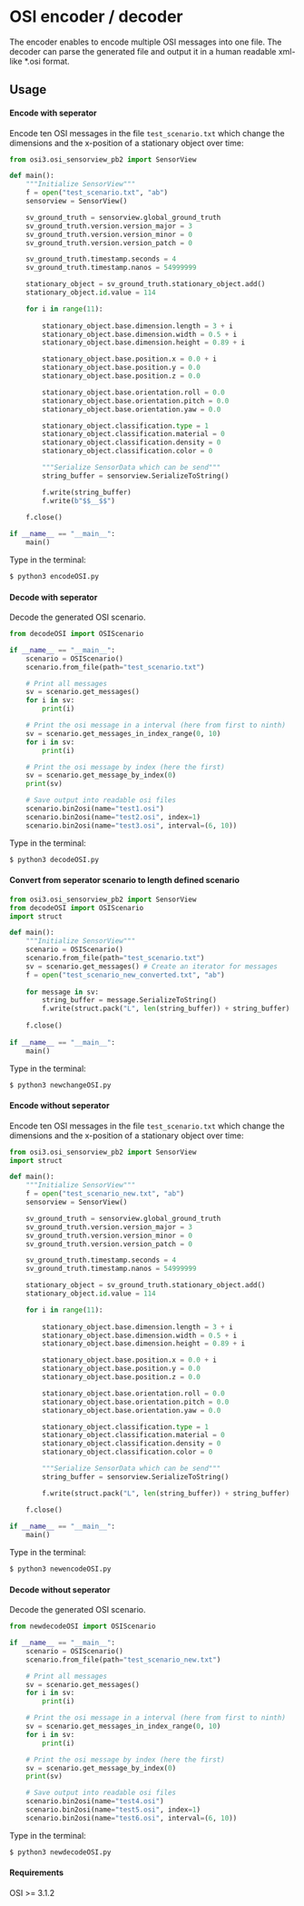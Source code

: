 # OSI encoder / decoder
The encoder enables to encode multiple OSI messages into one file. The decoder can parse the generated file and output it in a human readable xml-like *.osi format.

## Usage

#### Encode with seperator
Encode ten OSI messages in the file `test_scenario.txt` which change the dimensions and the x-position of a stationary object over time:
```python
from osi3.osi_sensorview_pb2 import SensorView

def main():
    """Initialize SensorView"""
    f = open("test_scenario.txt", "ab")
    sensorview = SensorView()

    sv_ground_truth = sensorview.global_ground_truth
    sv_ground_truth.version.version_major = 3
    sv_ground_truth.version.version_minor = 0
    sv_ground_truth.version.version_patch = 0

    sv_ground_truth.timestamp.seconds = 4
    sv_ground_truth.timestamp.nanos = 54999999

    stationary_object = sv_ground_truth.stationary_object.add()
    stationary_object.id.value = 114

    for i in range(11):
        
        stationary_object.base.dimension.length = 3 + i
        stationary_object.base.dimension.width = 0.5 + i
        stationary_object.base.dimension.height = 0.89 + i

        stationary_object.base.position.x = 0.0 + i
        stationary_object.base.position.y = 0.0 
        stationary_object.base.position.z = 0.0

        stationary_object.base.orientation.roll = 0.0
        stationary_object.base.orientation.pitch = 0.0
        stationary_object.base.orientation.yaw = 0.0 

        stationary_object.classification.type = 1
        stationary_object.classification.material = 0
        stationary_object.classification.density = 0
        stationary_object.classification.color = 0

        """Serialize SensorData which can be send"""
        string_buffer = sensorview.SerializeToString()

        f.write(string_buffer)
        f.write(b"$$__$$")

    f.close()
 
if __name__ == "__main__":
    main()
```
Type in the terminal:
```bash
$ python3 encodeOSI.py
```

#### Decode with seperator
Decode the generated OSI scenario.
```python
from decodeOSI import OSIScenario

if __name__ == "__main__":
    scenario = OSIScenario()
    scenario.from_file(path="test_scenario.txt")

    # Print all messages
    sv = scenario.get_messages()
    for i in sv:
        print(i)

    # Print the osi message in a interval (here from first to ninth)
    sv = scenario.get_messages_in_index_range(0, 10)
    for i in sv:
        print(i)

    # Print the osi message by index (here the first)
    sv = scenario.get_message_by_index(0)
    print(sv)

    # Save output into readable osi files
    scenario.bin2osi(name="test1.osi")
    scenario.bin2osi(name="test2.osi", index=1)
    scenario.bin2osi(name="test3.osi", interval=(6, 10))
```
Type in the terminal:
```bash
$ python3 decodeOSI.py
```

#### Convert from seperator scenario to length defined scenario

```python
from osi3.osi_sensorview_pb2 import SensorView
from decodeOSI import OSIScenario
import struct

def main():
    """Initialize SensorView"""
    scenario = OSIScenario()
    scenario.from_file(path="test_scenario.txt")
    sv = scenario.get_messages() # Create an iterator for messages
    f = open("test_scenario_new_converted.txt", "ab")
    
    for message in sv:
        string_buffer = message.SerializeToString()
        f.write(struct.pack("L", len(string_buffer)) + string_buffer) 
    
    f.close()
 
if __name__ == "__main__":
    main()
```

Type in the terminal:
```bash
$ python3 newchangeOSI.py
```

#### Encode without seperator
Encode ten OSI messages in the file `test_scenario.txt` which change the dimensions and the x-position of a stationary object over time:
```python
from osi3.osi_sensorview_pb2 import SensorView
import struct

def main():
    """Initialize SensorView"""
    f = open("test_scenario_new.txt", "ab")
    sensorview = SensorView()

    sv_ground_truth = sensorview.global_ground_truth
    sv_ground_truth.version.version_major = 3
    sv_ground_truth.version.version_minor = 0
    sv_ground_truth.version.version_patch = 0

    sv_ground_truth.timestamp.seconds = 4
    sv_ground_truth.timestamp.nanos = 54999999

    stationary_object = sv_ground_truth.stationary_object.add()
    stationary_object.id.value = 114

    for i in range(11):
        
        stationary_object.base.dimension.length = 3 + i
        stationary_object.base.dimension.width = 0.5 + i
        stationary_object.base.dimension.height = 0.89 + i

        stationary_object.base.position.x = 0.0 + i
        stationary_object.base.position.y = 0.0 
        stationary_object.base.position.z = 0.0

        stationary_object.base.orientation.roll = 0.0
        stationary_object.base.orientation.pitch = 0.0
        stationary_object.base.orientation.yaw = 0.0 

        stationary_object.classification.type = 1
        stationary_object.classification.material = 0
        stationary_object.classification.density = 0
        stationary_object.classification.color = 0

        """Serialize SensorData which can be send"""
        string_buffer = sensorview.SerializeToString()

        f.write(struct.pack("L", len(string_buffer)) + string_buffer)

    f.close()
 
if __name__ == "__main__":
    main()
```
Type in the terminal:
```bash
$ python3 newencodeOSI.py
```

#### Decode without seperator
Decode the generated OSI scenario.
```python
from newdecodeOSI import OSIScenario

if __name__ == "__main__":
    scenario = OSIScenario()
    scenario.from_file(path="test_scenario_new.txt")

    # Print all messages
    sv = scenario.get_messages()
    for i in sv:
        print(i)

    # Print the osi message in a interval (here from first to ninth)
    sv = scenario.get_messages_in_index_range(0, 10)
    for i in sv:
        print(i)

    # Print the osi message by index (here the first)
    sv = scenario.get_message_by_index(0)
    print(sv)

    # Save output into readable osi files
    scenario.bin2osi(name="test4.osi")
    scenario.bin2osi(name="test5.osi", index=1)
    scenario.bin2osi(name="test6.osi", interval=(6, 10))
```
Type in the terminal:
```bash
$ python3 newdecodeOSI.py
```

#### Requirements

OSI >= 3.1.2
